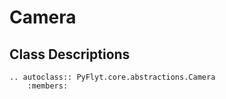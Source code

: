 # Camera

## Class Descriptions
```{eval-rst}
.. autoclass:: PyFlyt.core.abstractions.Camera
    :members:
```
